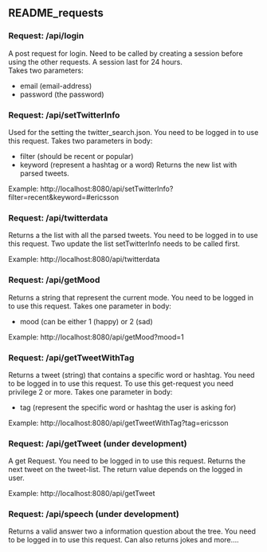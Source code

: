 README_requests
--------------------------------------

### Request: /api/login

A post request for login.
Need to be called by creating a session before using the other requests.
A session last for 24 hours.  
Takes two parameters:
- email (email-address)
- password (the password)



### Request: /api/setTwitterInfo
Used for the setting the twitter_search.json. 
You need to be logged in to use this request. 
Takes two parameters in body:
- filter (should be recent or popular)
- keyword (represent a hashtag or a word)
Returns the new list with parsed tweets. 

Example: http://localhost:8080/api/setTwitterInfo?filter=recent&keyword=#ericsson



### Request: /api/twitterdata
Returns a the list with all the parsed tweets. 
You need to be logged in to use this request. 
Two update the list setTwitterInfo needs to be called first. 

Example: http://localhost:8080/api/twitterdata



### Request: /api/getMood
Returns a string that represent the current mode. 
You need to be logged in to use this request. 
Takes one parameter in body:
- mood (can be either 1 (happy) or 2 (sad)

Example: http://localhost:8080/api/getMood?mood=1



### Request: /api/getTweetWithTag
Returns a tweet (string) that contains a specific word or hashtag. 
You need to be logged in to use this request. 
To use this get-request you need privilege 2 or more. 
Takes one parameter in body:
- tag (represent the specific word or hashtag the user is asking for)

Example: http://localhost:8080/api/getTweetWithTag?tag=ericsson



### Request: /api/getTweet (under development)
A get Request. 
You need to be logged in to use this request. 
Returns the next tweet on the tweet-list. 
The return value depends on the logged in user. 

Example: http://localhost:8080/api/getTweet



### Request: /api/speech (under development)
Returns a valid answer two a information question about the tree. 
You need to be logged in to use this request. 
Can also returns jokes and more….
